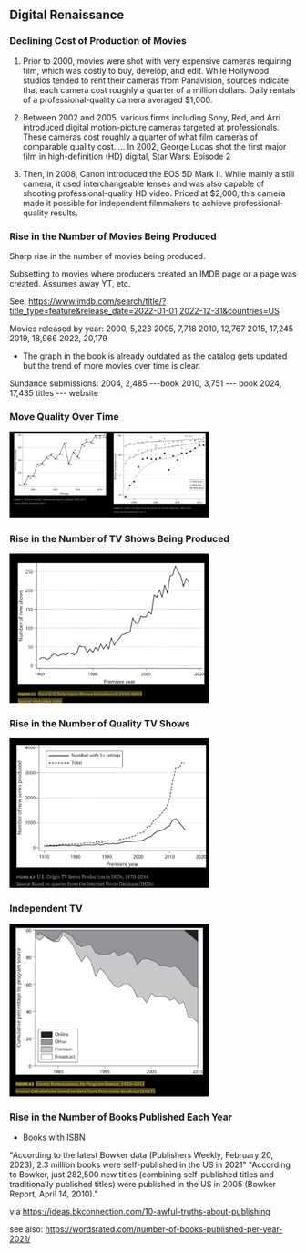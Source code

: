 ## Digital Renaissance

### Declining Cost of Production of Movies

1. Prior to 2000, movies were shot with very expensive cameras requiring film, which was costly to buy, develop, and edit. While Hollywood studios tended to rent their cameras from Panavision, sources indicate that each camera cost roughly a quarter of a million dollars. Daily rentals of a professional-quality camera averaged $1,000.

2. Between 2002 and 2005, various firms including Sony, Red, and Arri introduced digital motion-picture cameras targeted at professionals. These cameras cost roughly a quarter of what film cameras of comparable quality cost. ... In 2002, George Lucas shot the first major film in high-definition (HD) digital, Star Wars: Episode 2

3. Then, in 2008, Canon introduced the EOS 5D Mark II. While mainly a still camera, it used interchangeable lenses and was also capable of shooting professional-quality HD video. Priced at $2,000, this camera made it possible for independent filmmakers to achieve professional-quality results.

### Rise in the Number of Movies Being Produced

Sharp rise in the number of movies being produced. 

Subsetting to movies where producers created an IMDB page or a page was created. Assumes away YT, etc.

See: https://www.imdb.com/search/title/?title_type=feature&release_date=2022-01-01,2022-12-31&countries=US

Movies released by year:
2000, 5,223
2005, 7,718
2010, 12,767
2015, 17,245
2019, 18,966
2022, 20,179

* The graph in the book is already outdated as the catalog gets updated but the trend of more movies over time is clear.

Sundance submissions:
2004, 2,485  ---book
2010, 3,751 --- book
2024, 17,435 titles --- website

### Move Quality Over Time

<img src="../src/digital_renaissance/movie_quality_rotten_84.png" width="350">

### Rise in the Number of TV Shows Being Produced

<img src="../src/digital_renaissance/new_tv_shows.png" width="350">

### Rise in the Number of Quality TV Shows

<img src="../src/digital_renaissance/tv_shows_ratings.png" width="350">

### Independent TV 

<img src="../src/digital_renaissance/emmy_nominations.png" width="350">

### Rise in the Number of Books Published Each Year

* Books with ISBN

"According to the latest Bowker data (Publishers Weekly, February 20, 2023), 2.3 million books were self-published in the US in 2021"
"According to Bowker, just 282,500 new titles (combining self-published titles and traditionally published titles) were published in the US in 2005 (Bowker Report, April 14, 2010)."

via https://ideas.bkconnection.com/10-awful-truths-about-publishing

see also: https://wordsrated.com/number-of-books-published-per-year-2021/
















